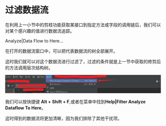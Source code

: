 # 过滤数据流

在利用上一小节中的剪枝功能获取某接口到指定方法或字段的调用链后，我们可以对某个感兴趣的值进行数据流追踪。

Analyze|Data Flow to Here...

在打开的数据流窗口中，可以把代表数据流的树全部展开。

这时我们就可以对这个数据流进行过滤了，过滤的条件就是上一节中获取的修剪后的方法调用层次结构树。



![image-20240826163233709](https://raw.githubusercontent.com/huxiaoning/img/master/image-20240826163233709.png)

我们可以按快捷键 **Alt + Shift + F**,或者在菜单中找到**Help|Filter Analyze Dataflow To Here**。

这时得到的数据流将更加清晰，因为我们排除了其他干扰项。

